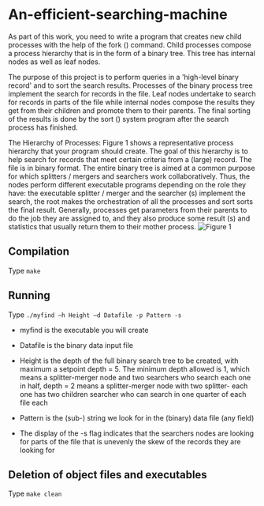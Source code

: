 # An-efficient-searching-machine

As part of this work, you need to write a program that creates new child processes with the help of the fork () command. Child processes compose a process hierarchy that is in the form of a binary tree. This tree has internal nodes as well as leaf nodes.

The purpose of this project is to perform queries in a 'high-level binary record' and to sort the search results. Processes of the binary process tree implement the search for records in the file. Leaf nodes undertake to search for records in parts of the file while internal nodes compose the results they get from their children and promote them to their parents. The final sorting of the results is done by the sort () system program after the search process has finished.

The Hierarchy of Processes:
Figure 1 shows a representative process hierarchy that your program should create. The goal of this hierarchy is to help search for records that meet certain criteria from a (large) record. The file is in binary format. The entire binary tree is aimed at a common purpose for which splitters / mergers and searchers work collaboratively. Thus, the nodes perform different executable programs depending on the role they have: the executable splitter / merger and the searcher (s) implement the search, the root makes the orchestration of all the processes and sort sorts the final result. Generally, processes get parameters from their parents to do the job they are assigned to, and they also produce some result (s) and statistics that usually return them to their mother process.
![Figure 1](file:///Users/pantelis/Desktop/Στιγμιότυπο%202018-12-25,%208.03.25%20μμ.png)

## Compilation
Type  ```make
        ```
        
## Running
 Type  ```./myfind –h Height –d Datafile -p Pattern -s
       ```
       
  - myfind is the executable you will create

  - Datafile is the binary data input file

  - Height is the depth of the full binary search tree to be created, with maximum
a setpoint depth = 5. The minimum depth allowed is 1, which means a splitter-merger node and two searchers who search each one in half, depth = 2 means a splitter-merger node with two splitter- each one has two children searcher who can search in one quarter of each file each

  - Pattern is the (sub-) string we look for in the (binary) data file (any field)

  - The display of the -s flag indicates that the searchers nodes are looking for parts of the file that is
unevenly the skew of the records they are looking for

## Deletion of object files and executables
Type  ```make clean
        ```
